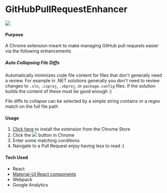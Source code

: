 # GitHubPullRequestEnhancer

![](https://user-images.githubusercontent.com/9145108/43986650-d1950aec-9cd9-11e8-8c71-ce3c448223c6.jpg)

#### Purpose

A Chrome extension meant to make managing GitHub pull requests easier via the following enhancements

##### Auto Collapsing File Diffs

Automatically minimizes code file content for files that don't generally need a review.  For example in .NET solutions generally you don't need to review changes to `.sln`, `.csproj`, `.vbproj`, or `package.config` files.  If the solution builds the content of these must be good enough :)

File diffs to collapse can be selected by a simple string contains or a regex match on the full file path

#### Usage

1. [Click here](https://chrome.google.com/webstore/detail/github-pull-request-enhan/fbcijinnjokkhnmeilacncmiafcgplph) to install the extension from the Chrome Store
2. Click the  ![](https://user-images.githubusercontent.com/9145108/43986713-4c6ac184-9cdb-11e8-9a6e-183c73baa2ac.jpg) button in Chrome
3. Enter some matching conditions
4. Naivgate to a Pull Request enjoy having less to read :)

#### Tech Used

* React
* [Material-UI React components](https://material-ui.com/)
* Webpack
* Google Analytics
